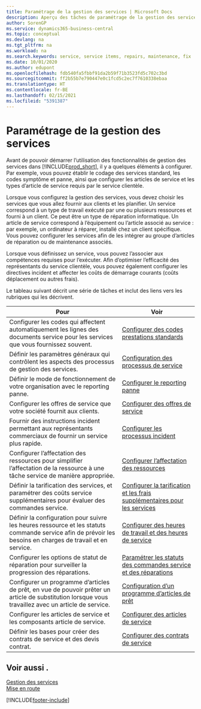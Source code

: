 ```yaml
---
title: Paramétrage de la gestion des services | Microsoft Docs
description: Aperçu des tâches de paramétrage de la gestion des services en fonction de la manière dont vos partenaires gère leurs services.
author: SorenGP
ms.service: dynamics365-business-central
ms.topic: conceptual
ms.devlang: na
ms.tgt_pltfrm: na
ms.workload: na
ms.search.keywords: service, service items, repairs, maintenance, fix
ms.date: 10/01/2020
ms.author: edupont
ms.openlocfilehash: fdb540fa5fbbf91da2b59f71b3523fd5c702c3bd
ms.sourcegitcommit: ff2b55b7e790447e0c1fcd5c2ec7f7610338ebaa
ms.translationtype: HT
ms.contentlocale: fr-BE
ms.lasthandoff: 02/15/2021
ms.locfileid: "5391387"
---
```

# <a name="setting-up-service-management"></a>Paramétrage de la gestion des services
Avant de pouvoir démarrer l’utilisation des fonctionnalités de gestion des services dans [!INCLUDE[prod_short](includes/prod_short.md)], il y a quelques éléments à configurer. Par exemple, vous pouvez établir le codage des services standard, les codes symptôme et panne, ainsi que configurer les articles de service et les types d’article de service requis par le service clientèle.  

Lorsque vous configurez la gestion des services, vous devez choisir les services que vous allez fournir aux clients et les planifier. Un service correspond à un type de travail exécuté par une ou plusieurs ressources et fourni à un client. Ce peut être un type de réparation informatique. Un article de service correspond à l’équipement ou l’article associé au service : par exemple, un ordinateur à réparer, installé chez un client spécifique. Vous pouvez configurer les services afin de les intégrer au groupe d’articles de réparation ou de maintenance associés.  
  
Lorsque vous définissez un service, vous pouvez l’associer aux compétences requises pour l’exécuter. Afin d’optimiser l’efficacité des représentants du service clientèle, vous pouvez également configurer les directives incident et affecter les coûts de démarrage courants (coûts déplacement ou autres frais).  

Le tableau suivant décrit une série de tâches et inclut des liens vers les rubriques qui les décrivent.  
  
| Pour | Voir |
| --- | --- |
| Configurer les codes qui affectent automatiquement les lignes des documents service pour les services que vous fournissez souvent. |[Configurer des codes prestations standards](service-how-setup-service-coding.md)|
| Définir les paramètres généraux qui contrôlent les aspects des processus de gestion des services.|[Configuration des processus de service](service-setup-service-processes.md)|
| Définir le mode de fonctionnement de votre organisation avec le reporting panne. |[Configurer le reporting panne](service-how-setup-fault-reporting.md) |
| Configurer les offres de service que votre société fournit aux clients.|[Configurer des offres de service](service-how-setup-service-offerings.md)|
| Fournir des instructions incident permettant aux représentants commerciaux de fournir un service plus rapide. |[Configurer les processus incident](service-how-setup-troubleshooting.md) |
| Configurer l’affectation des ressources pour simplifier l’affectation de la ressource à une tâche service de manière appropriée. |[Configurer l’affectation des ressources](service-how-setup-resource-allocation.md) |
| Définir la tarification des services, et paramétrer des coûts service supplémentaires pour évaluer des commandes service. |[Configurer la tarification et les frais supplémentaires pour les services](service-how-setup-service-costs-pricing.md)|
| Définir la configuration pour suivre les heures ressource et les statuts commande service afin de prévoir les besoins en charges de travail et en service.|[Configurer des heures de travail et des heures de service](service-how-setup-work-service-hours.md)|
| Configurer les options de statut de réparation pour surveiller la progression des réparations. | [Paramétrer les statuts des commandes service et des réparations](service-order-repair-status.md)|
| Configurer un programme d’articles de prêt, en vue de pouvoir prêter un article de substitution lorsque vous travaillez avec un article de service. |[Configuration d’un programme d’articles de prêt](service-how-setup-loaner-program.md) |
| Configurer les articles de service et les composants article de service. |[Configurer des articles de service](service-how-setup-service-items.md) |
| Définir les bases pour créer des contrats de service et des devis contrat. |[Configurer des contrats de service](service-how-setup-service-contracts.md) |

## <a name="see-also"></a>Voir aussi .
[Gestion des services](service-service.md)  
[Mise en route](product-get-started.md)  


[!INCLUDE[footer-include](includes/footer-banner.md)]
